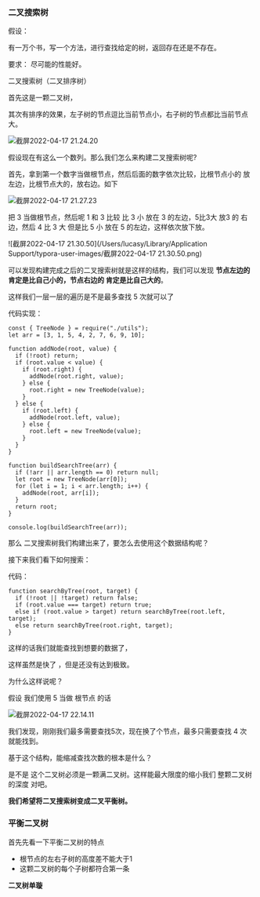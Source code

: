 ### 二叉搜索树

假设：

有一万个书，写一个方法，进行查找给定的树，返回存在还是不存在。

要求： 尽可能的性能好。



二叉搜索树（二叉排序树）

首先这是一颗二叉树，

其次有排序的效果，左子树的节点逗比当前节点小，右子树的节点都比当前节点大。

![截屏2022-04-17 21.24.20](/Users/lucasy/workspace/new_level/note/Problem/picture/二叉搜索树-1.png)

假设现在有这么一个数列。那么我们怎么来构建二叉搜索树呢?

首先，拿到第一个数字当做根节点，然后后面的数字依次比较，比根节点小的 放左边，比根节点大的，放右边。如下

![截屏2022-04-17 21.27.23](/Users/lucasy/workspace/new_level/note/Problem/picture/二叉搜索树-2.png)

把 3 当做根节点，然后呢 1 和 3 比较 比 3 小 放在 3 的左边，5比3大 放3 的 右边，然后 4 比 3 大 但是比 5 小 放在 5 的左边，这样依次放下放。

![截屏2022-04-17 21.30.50](/Users/lucasy/Library/Application Support/typora-user-images/截屏2022-04-17 21.30.50.png)

可以发现构建完成之后的二叉搜索树就是这样的结构，我们可以发现 **节点左边的 肯定是比自己小的，节点右边的 肯定是比自己大的**。

这样我们一层一层的遍历是不是最多查找 5 次就可以了

 代码实现：

```
const { TreeNode } = require("./utils");
let arr = [3, 1, 5, 4, 2, 7, 6, 9, 10];

function addNode(root, value) {
  if (!root) return;
  if (root.value < value) {
    if (root.right) {
      addNode(root.right, value);
    } else {
      root.right = new TreeNode(value);
    }
  } else {
    if (root.left) {
      addNode(root.left, value);
    } else {
      root.left = new TreeNode(value);
    }
  }
}

function buildSearchTree(arr) {
  if (!arr || arr.length == 0) return null;
  let root = new TreeNode(arr[0]);
  for (let i = 1; i < arr.length; i++) {
    addNode(root, arr[i]);
  }
  return root;
}

console.log(buildSearchTree(arr));
```

那么 二叉搜索树我们构建出来了，要怎么去使用这个数据结构呢？

接下来我们看下如何搜索：

代码：

```
function searchByTree(root, target) {
  if (!root || !target) return false;
  if (root.value === target) return true;
  else if (root.value > target) return searchByTree(root.left, target);
  else return searchByTree(root.right, target);
}
```

这样的话我们就能查找到想要的数据了，

这样虽然是快了 ，但是还没有达到极致。

为什么这样说呢？

假设 我们使用 5 当做 根节点 的话

![截屏2022-04-17 22.14.11](/Users/lucasy/workspace/new_level/note/Problem/picture/二叉搜索树-3.png)

我们发现，刚刚我们最多需要查找5次，现在换了个节点，最多只需要查找 4 次 就能找到。

基于这个结构，能缩减查找次数的根本是什么？

是不是 这个二叉树必须是一颗满二叉树。这样能最大限度的缩小我们 整颗二叉树的深度 对吧。



**我们希望将二叉搜索树变成二叉平衡树。**



### 平衡二叉树

 首先先看一下平衡二叉树的特点

+ 根节点的左右子树的高度差不能大于1
+ 这颗二叉树的每个子树都符合第一条



**二叉树单璇**

